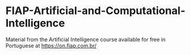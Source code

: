 # FIAP-Artificial-and-Computational-Intelligence
Material from the Artificial Intelligence course available for free in Portuguese at https://on.fiap.com.br/
